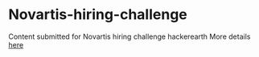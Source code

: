 # Novartis-hiring-challenge
Content submitted for Novartis hiring challenge hackerearth
More details [here](https://github.com/mani2106/Novartis-hiring-challenge/blob/master/Exploration%20and%20modeling.md)
